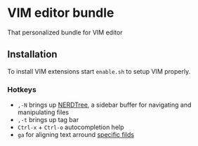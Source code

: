 # VIM editor bundle

That personalized bundle for VIM editor

## Installation

To install VIM extensions start `enable.sh` to setup VIM properly. 


### Hotkeys 

*  `,-N` brings up [NERDTree](https://github.com/scrooloose/nerdtree), a sidebar buffer for navigating and manipulating files
*  `,-t` brings up tag bar
*  `Ctrl-x` + `Ctrl-o` autocompletion help
*  `ga` for aligning text arround [specific filds](https://github.com/junegunn/vim-easy-align)
